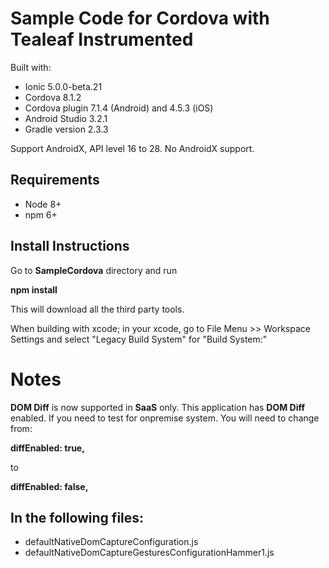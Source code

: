 # Sample Code for Cordova with Tealeaf Instrumented

Built with: 
* Ionic 5.0.0-beta.21
* Cordova 8.1.2
* Cordova plugin 7.1.4 (Android) and 4.5.3 (iOS)
* Android Studio 3.2.1
* Gradle version 2.3.3

Support AndroidX, API level 16 to 28.
No AndroidX support.

## Requirements

* Node 8+
* npm 6+

## Install Instructions

Go to **SampleCordova** directory and run

**npm install**

This will download all the third party tools.

When building with xcode; in your xcode, go to File Menu >> Workspace Settings and select "Legacy Build System" for "Build System:"

# Notes
**DOM Diff** is now supported in **SaaS** only. This application has **DOM Diff** enabled. If you need to test for onpremise system. You will need to change from:

**diffEnabled: true,**

to 

**diffEnabled: false,**

## In the following files:

* defaultNativeDomCaptureConfiguration.js
* defaultNativeDomCaptureGesturesConfigurationHammer1.js
